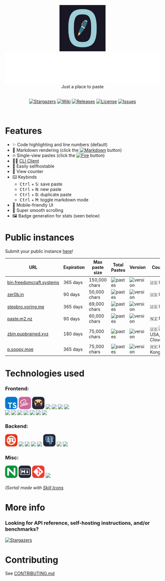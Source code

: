<div align="center">
	<a href="https://zer0b.in">
    <img src="https://raw.githubusercontent.com/zer0bin-dev/.github/main/zer0bin.svg" height="150px"/>
	<br>
    <img src="https://raw.githubusercontent.com/zer0bin-dev/.github/main/zer0bin-rainbow.svg" height="100"/>
	<br>
	</a>
    Just a place to paste
    <br>
	<br>
    <p align="center">
	<a href="https://github.com/zer0bin-dev/zer0bin/stargazers">
		<img alt="Stargazers" src="https://custom-icon-badges.herokuapp.com/github/stars/zer0bin-dev/zer0bin?style=for-the-badge&logo=star&color=f6c177&logoColor=eb6f92&labelColor=191724"></a>
	<a href="https://github.com/zer0bin-dev/zer0bin/wiki">
		<img alt="Wiki" src="https://custom-icon-badges.herokuapp.com/badge/read_the-wiki-ebbcba?style=for-the-badge&logo=repo&logoColor=eb6f92&labelColor=191724"></a>
 	<a href="https://github.com/zer0bin-dev/zer0bin/releases/latest">
		<img alt="Releases" src="https://img.shields.io/github/release/zer0bin-dev/zer0bin?style=for-the-badge&logo=github&color=31748f&logoColor=eb6f92&labelColor=191724"/></a>
	<a href="https://github.com/zer0bin-dev/zer0bin/blob/main/LICENSE">
		<img alt="License" src="https://custom-icon-badges.herokuapp.com/github/license/zer0bin-dev/zer0bin?style=for-the-badge&logo=law&color=c4a7e7&logoColor=eb6f92&labelColor=191724"></a>
	<a href="https://github.com/zer0bin-dev/zer0bin/issues">
		<img alt="Issues" src="https://custom-icon-badges.herokuapp.com/github/issues/zer0bin-dev/zer0bin?style=for-the-badge&logo=issue-opened&color=9ccfd8&logoColor=eb6f92&labelColor=191724"></a>
</p>
    <br>
</div>

# Features

- ✨ Code highlighting and line numbers (default)
- 📖 Markdown rendering (click the <a href="https://github.com/zer0bin-dev/zer0bin"><img alt="Markdown" src="https://user-images.githubusercontent.com/44733677/161484749-fdf60750-36ae-4d0a-aaa5-cdcae54fc805.svg" height=18></a> button)
- 🔥 Single-view pastes (click the <a href="https://github.com/zer0bin-dev/zer0bin"><img alt="Fire" src="https://user-images.githubusercontent.com/44733677/161485115-c5fccb81-fa21-4e67-88fd-9a6f9dff728e.svg" height=18></a> button)
- ‍🧑‍💻 [CLI Client](https://github.com/zer0bin-dev/zer0)
- 🚀 Easily selfhostable
- 👀 View counter
- ⌨️ Keybinds
	- <kbd>Ctrl</kbd> + <kbd>S</kbd>: save paste
	- <kbd>Ctrl</kbd> + <kbd>N</kbd>: new paste
	- <kbd>Ctrl</kbd> + <kbd>D</kbd>: duplicate paste
	- <kbd>Ctrl</kbd> + <kbd>M</kbd>: toggle markdown mode
- 📱 Mobile-friendly UI
- 🧈 Super smooth scrolling
- 🖼️ Badge generation for stats (seen below)

# Public instances

Submit your public instance [here](https://github.com/Domterion/zer0bin/issues/new?assignees=&labels=&template=03_public_instance.md&title=%F0%9F%9A%80+)!

| URL                                            | Expiration | Max paste size | Total Pastes                                 | Version                                       | Country |
| ---------------------------------------------- | ---------- | -------------- | -------------------------------------------- | --------------------------------------------- | ------- |
| [bin.freedomcraft.systems](https://bin.upinsmoke.systems)                   | 365 days    | 150,000 chars   | ![pastes](https://bin.upinsmoke.systems/api/b/t)          | ![version](https://bin.upinsmoke.systems/api/b/v)          | 🇺🇸 USA  |
| [zer0b.in](https://zer0b.in)                   | 90 days    | 50,000 chars   | ![pastes](https://zer0b.in/api/b/t)          | ![version](https://zer0b.in/api/b/v)          | 🇺🇸 USA  |
| [stepbro.voring.me](https://stepbro.voring.me) | 365 days   | 69,000 chars   | ![pastes](https://stepbro.voring.me/api/b/t) | ![version](https://stepbro.voring.me/api/b/v) | 🇺🇸 USA  |
| [paste.m2.nz](https://paste.m2.nz/)                | 90 days    | 60,000 chars   | ![pastes](https://paste.m2.nz/api/b/t)         | ![version](https://paste.m2.nz/api/b/v)         | 🇳🇿 NZ   |
| [zbin.pupbrained.xyz](https://zbin.pupbrained.xyz/)                | 180 days    | 75,000 chars   | ![pastes](https://zbin.pupbrained.xyz/api/b/t)         | ![version](https://zbin.pupbrained.xyz/api/b/v)         | 🇺🇸 <img src="https://user-images.githubusercontent.com/44733677/179896889-b2621d29-5338-4f95-baa3-53a54ad6ce78.png" height=20></img> USA, Cloudflare   |
| [p.soopy.moe](https://p.soopy.moe/)                | 365 days    | 75,000 chars   | ![pastes](https://p.soopy.moe/api/b/t)         | ![version](https://p.soopy.moe/api/b/v)         | :hong_kong: Hong Kong   |

# Technologies used

### Frontend:

<a href="https://www.typescriptlang.org/"><img src="https://github.com/tandpfun/skill-icons/raw/main/icons/TypeScript.svg" height=40/></a> <a href="https://sass-lang.com/"><img src="https://github.com/tandpfun/skill-icons/raw/main/icons/Sass.svg" height=40/></a> <a href="https://pugjs.org/"><img src="https://github.com/tandpfun/skill-icons/raw/main/icons/Pug-Dark.svg" height=40/></a> <a href="https://rosepinetheme.com/"><img src="https://cdn.discordapp.com/attachments/810799100940255260/953176309444542464/RosePine.svg" height=40/></a> <a href="https://highlightjs.org/"><img src="https://cdn.discordapp.com/attachments/810799100940255260/956227499229061140/hljs.svg" height=40/></a> <a href="https://marked.js.org/"><img src="https://cdn.discordapp.com/attachments/810799100940255260/956263178961047612/MarkedJS.svg" height=40/></a> <a href="https://github.com/ant-design/ant-design-icons"><img src="https://cdn.discordapp.com/attachments/810799100940255260/956227498985799690/anticons.svg" height=40/></a><br><a href="https://github.com/idiotWu/smooth-scrollbar"><img src="https://cdn.discordapp.com/attachments/810799100940255260/953564432628322364/SmoothScrollJS.svg" height=40/></a> <a href="https://atomiks.github.io/tippyjs/"><img src="https://cdn.discordapp.com/attachments/872332549777666078/955624715521769522/Tippy.svg" height=40/></a> <a href="https://github.com/loonywizard/js-confetti"><img src="https://cdn.discordapp.com/attachments/810799100940255260/955609316042362930/JSConfetti.svg" height=40/></a> <a href="https://github.com/hadialqattan/no-darkreader"><img src="https://cdn.discordapp.com/attachments/810799100940255260/955869669535907870/NoDarkReader.svg" height=40/></a> <a href="https://vitejs.dev/"><img src="https://cdn.discordapp.com/attachments/810799100940255260/961789632834600960/Vite-Dark.svg" height=40/></a> <a href="https://prettier.io/"><img src="https://cdn.discordapp.com/attachments/810799100940255260/953339670538887318/Prettier.svg" height=40/></a> <a href="https://yarnpkg.org"><img src="https://cdn.discordapp.com/attachments/810799100940255260/954823377493852170/Yarn.svg" height=40/></a>

### Backend:

<a href="https://www.rust-lang.org/"><img src="https://github.com/tandpfun/skill-icons/raw/main/icons/Rust.svg" height=40/></a> <a href="https://actix.rs/"><img src="https://user-images.githubusercontent.com/44733677/158648238-0586f185-4e0c-43bc-b6a9-effd18b3b1ac.svg" height=40/></a> <a href="https://github.com/serde-rs/serde"><img src="https://cdn.discordapp.com/attachments/810799100940255260/956227498792849418/serde.svg" height=40/></a> <a href="https://github.com/launchbadge/sqlx"><img src="https://cdn.discordapp.com/attachments/810799100940255260/956227498608320562/sqlx.svg" height=40/></a> <a href="https://github.com/chronotope/chrono"><img src="https://cdn.discordapp.com/attachments/810799100940255260/953178919169835018/NPM-svg.png" height=40/></a> <a href="https://www.postgresql.org/"><img src="https://github.com/tandpfun/skill-icons/raw/main/icons/PostgreSQL-Dark.svg" height=40/></a> <a href="https://github.com/nikolay-govorov/nanoid"><img src="https://cdn.discordapp.com/attachments/810799100940255260/953176309629067354/NanoID-Dark.svg" height=40/></a> <a href="https://github.com/cgburgess/badge-maker"><img src="https://cdn.discordapp.com/attachments/810799100940255260/956244924930617385/RustBadgeMaker.svg" height=40/></a>

### Misc:

<a href="https://nginx.com/"><img src="https://github.com/tandpfun/skill-icons/raw/main/icons/Nginx.svg" height=40/></a> <!-- <a href="https://docker.com/"><img src="https://github.com/tandpfun/skill-icons/raw/main/icons/Docker.svg" height=40/></a> --> <a href="https://docs.github.com/en/get-started/writing-on-github/getting-started-with-writing-and-formatting-on-github/basic-writing-and-formatting-syntax"><img src="https://github.com/tandpfun/skill-icons/raw/main/icons/Markdown-Dark.svg" height=40/></a> <a href="https://git-scm.com/"><img src="https://github.com/tandpfun/skill-icons/raw/main/icons/Git.svg" height=40/></a> <a href="https://www.conventionalcommits.org/"><img src="https://cdn.discordapp.com/attachments/810799100940255260/955896756095320074/ConventionalCommits.svg" height=40/></a>

###### (Sorta) made with [Skill Icons](https://skillicons.dev/)

# More info

### Looking for API reference, self-hosting instructions, and/or benchmarks?

<a href="https://github.com/zer0bin-dev/zer0bin/wiki">
		<img alt="Stargazers" src="https://custom-icon-badges.herokuapp.com/badge/read_the-wiki-ebbcba?style=for-the-badge&logo=repo&logoColor=eb6f92&labelColor=191724" height=50></a>

# Contributing

See [CONTRIBUTING.md](./CONTRIBUTING.md)

